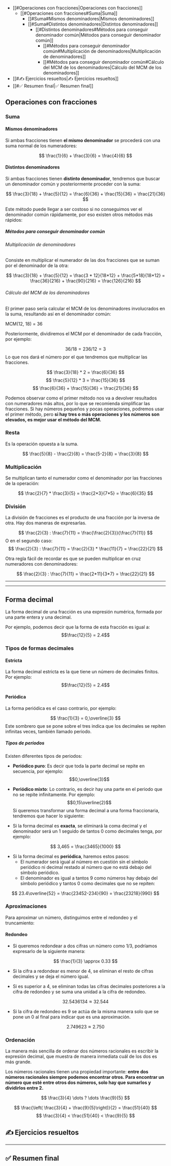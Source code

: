 
- [[#Operaciones con fracciones|Operaciones con fracciones]]
	- [[#Operaciones con fracciones#Suma|Suma]]
		- [[#Suma#Mismos denominadores|Mismos denominadores]]
		- [[#Suma#Distintos denominadores|Distintos denominadores]]
			- [[#Distintos denominadores#Métodos para conseguir denominador común|Métodos para conseguir denominador común]]
				- [[#Métodos para conseguir denominador común#Multiplicación de denominadores|Multiplicación de denominadores]]
				- [[#Métodos para conseguir denominador común#Cálculo del MCM de los denominadores|Cálculo del MCM de los denominadores]]
- [[#✍️ Ejercicios resueltos|✍️ Ejercicios resueltos]]
- [[#✅ Resumen final|✅ Resumen final]]


## Operaciones con fracciones
### Suma

#### Mismos denominadores

Si ambas fracciones tienen **el mismo denominador** se procederá con una suma normal de los numeradores:

$$
\frac{1}{6} + \frac{3}{6} = \frac{4}{6}
$$

#### Distintos denominadores

Si ambas fracciones tienen **distinto denominador**, tendremos que buscar un denominador común y posteriormente proceder con la suma:

$$
\frac{3}{18} + \frac{5}{12} = \frac{6}{36} + \frac{15}{36} = \frac{21}{36}
$$

Este método puede llegar a ser costoso si no conseguimos ver el denominador común rápidamente, por eso existen otros métodos más rápidos: 

##### Métodos para conseguir denominador común
###### Multiplicación de denominadores

Consiste en multiplicar el numerador de las dos fracciones que se suman por el denominador de la otra:

$$
\frac{3}{18} + \frac{5}{12} = \frac{3 * 12}{18*12} + \frac{5*18}{18*12} = \frac{36}{216} + \frac{90}{216} = \frac{126}{216}
$$

###### Cálculo del MCM de los denominadores

El primer paso sería calcular el MCM de los denominadores involucrados en la suma, resultando así en el denominador común:

MCM(12, 18) = 36

Posteriormente, dividiremos el MCM por el denominador de cada fracción, por ejemplo:

$$
36 / 18 = 2
36 / 12 = 3
$$
Lo que nos dará el número por el que tendremos que multiplicar las fracciones.

$$
\frac{3}{18} * 2 = \frac{6}{36}
$$
$$
\frac{5}{12} * 3 = \frac{15}{36}
$$
$$
\frac{6}{36} + \frac{15}{36} = \frac{21}{36}
$$

Podemos observar como el primer método nos va a devolver resultados con numeradores más altos, por lo que se recomienda simplificar las fracciones. Si hay números pequeños y pocas operaciones, podremos usar el primer método, pero **si hay tres o más operaciones y los números son elevados, es mejor usar el método del MCM.**

### Resta

Es la operación opuesta a la suma.

$$
\frac{5}{8} - \frac{2}{8} = \frac{5-2}{8} = \frac{3}{8}
$$

### Multiplicación

Se multiplican tanto el numerador como el denominador por las fracciones de la operación:

$$
\frac{2}{7} * \frac{3}{5} = \frac{2*3}{7*5} = \frac{6}{35}
$$

### División

La división de fracciones es el producto de una fracción por la inversa de otra. Hay dos maneras de expresarlas.

$$
\frac{2}{3} : \frac{7}{11} = \frac{\frac{2}{3}}{\frac{7}{11}}
$$
O en el segundo caso:
$$
\frac{2}{3} : \frac{7}{11} = \frac{2}{3} * \frac{11}{7} = \frac{22}{21}
$$

Otra regla fácil de recordar es que se pueden multiplicar en cruz numeradores con denominadores:

$$
\frac{2}{3} : \frac{7}{11} = \frac{2*11}{3*7} = \frac{22}{21}
$$


---

---


## Forma decimal

La forma decimal de una fracción es una expresión numérica, formada por una parte entera y una decimal. 

Por ejemplo, podemos decir que la forma de esta fracción es igual a: $$\frac{12}{5} = 2.4$$
### Tipos de formas decimales

#### Estricta

La forma decimal estricta es la que tiene un número de decimales finitos. Por ejemplo:
 $$\frac{12}{5} = 2.4$$
#### Periódica

La forma periódica es el caso contrario, por ejemplo:

$$
\frac{1}{3} = 0,\overline{3}
$$
Este sombrero que se pone sobre el tres indica que los decimales se repiten infinitas veces, también llamado periodo.

##### Tipos de periodos

Existen diferentes tipos de periodos:

- **Periódico puro**: Es decir que toda la parte decimal se repite en secuencia, por ejemplo: $$0,\overline{3}$$
- **Periódico mixto**: Lo contrario, es decir hay una parte en el periodo que no se repite infinitamente. Por ejemplo: $$0,15\overline{2}$$
Si queremos transformar una forma decimal a una forma fraccionaria, tendremos que hacer lo siguiente:

 - Si la forma decimal es **exacta**, se eliminará la coma decimal y el denominador será un 1 seguido de tantos 0 como decimales tenga, por ejemplo:

$$
3,465 = \frac{3465}{1000}
$$
- Si la forma decimal es **periódica**, haremos estos pasos:
	- El numerador será igual al número en cuestión sin el símbolo periódico ni decimal restado al número que no está debajo del símbolo periódico.
	- El denominador es igual a tantos 9 como números hay debajo del símbolo periódico y tantos 0 como decimales que no se repiten:

$$
23.4\overline{52} = \frac{23452-234}{90} = \frac{23218}{990}
$$


### Aproximaciones

Para aproximar un número, distinguimos entre el redondeo y el truncamiento:

#### Redondeo

- Si queremos redondear a dos cifras un número como 1/3, podríamos expresarlo de la siguiente manera:

$$
\frac{1}{3} \approx 0.33
$$

- Si la cifra a redondear es menor de 4, se eliminan el resto de cifras decimales y se deja el número igual.

- Si es superior a 4, se eliminan todas las cifras decimales posteriores a la cifra de redondeo y se suma una unidad a la cifra de redondeo.

$$
32.5436134 \approx 32.544
$$

- Si la cifra de redondeo es 9 se actúa de la misma manera solo que se pone un 0 al final para indicar que es una aproximación.

$$
2.749623 \approx 2.750
$$


### Ordenación

La manera más sencilla de ordenar dos números racionales es escribir la expresión decimal, que muestra de manera inmediata cuál de los dos es más grande.

Los números racionales tienen una propiedad importante: **entre dos números racionales siempre podemos encontrar otros. Para encontrar un número que esté entre otros dos números, solo hay que sumarlos y dividirlos entre 2.**

$$
\frac{3}{4} \dots ? \dots \frac{9}{5}
$$

$$
\frac{\left( \frac{3}{4} + \frac{9}{5}\right)}{2} = \frac{51}{40}
$$
$$
\frac{3}{4} < \frac{51}{40} < \frac{9}{5}
$$

## ✍️ Ejercicios resueltos


---

## ✅ Resumen final
